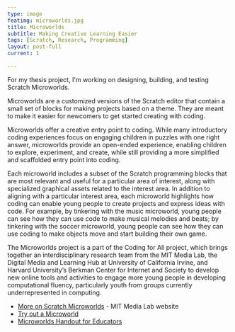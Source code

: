 ```yaml
---
type: image
featimg: microworlds.jpg
title: Microworlds
subtitle: Making Creative Learning Easier
tags: [Scratch, Research, Programming]
layout: post-full
current: 1

---
```


For my thesis project, I'm working on designing, building, and testing Scratch Microworlds.

Microworlds are a customized versions of the Scratch editor that contain a small set of blocks for making projects based on a theme.
They are meant to make it easier for newcomers to get started creating with coding.

Microworlds offer a creative entry point to coding. While many introductory coding experiences focus on engaging children in puzzles with one right answer, microworlds provide an open-ended experience, enabling children to explore, experiment, and create, while still providing a more simplified and scaffolded entry point into coding.

Each microworld includes a subset of the Scratch programming blocks that are most relevant and useful for a particular area of interest, along with specialized graphical assets related to the interest area. In addition to aligning with a particular interest area, each microworld highlights how coding can enable young people to create projects and express ideas with code. For example, by tinkering with the music microworld, young people can see how they can use code to make musical melodies and beats; by tinkering with the soccer microworld, young people can see how they can use coding to make objects move and start building their own game.

The Microworlds project is a part of the Coding for All project, which brings together an interdisciplinary research team from the MIT Media Lab, the Digital Media and Learning Hub at University of California Irvine, and Harvard University’s Berkman Center for Internet and Society to develop new online tools and activities to engage more young people in developing computational fluency, particularly youth from groups currently underrepresented in computing.

* [More on Scratch Microworlds](https://www.media.mit.edu/projects/microworlds/) - MIT Media Lab website
* [Try out a Microworld](https://scratch.mit.edu/pathways/hiphop/)
* [Microworlds Handout for Educators](https://bit.ly/microworlds-handout)

